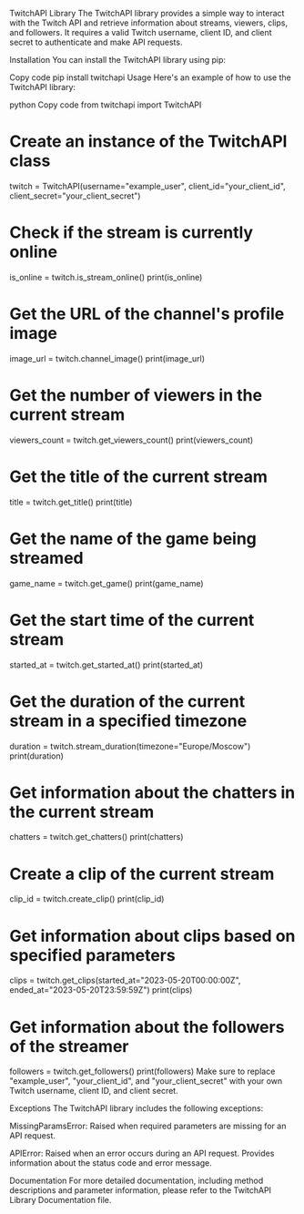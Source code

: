 TwitchAPI Library
The TwitchAPI library provides a simple way to interact with the Twitch API and retrieve information about streams, viewers, clips, and followers. It requires a valid Twitch username, client ID, and client secret to authenticate and make API requests.

Installation
You can install the TwitchAPI library using pip:

Copy code
pip install twitchapi
Usage
Here's an example of how to use the TwitchAPI library:

python
Copy code
from twitchapi import TwitchAPI

# Create an instance of the TwitchAPI class
twitch = TwitchAPI(username="example_user", client_id="your_client_id", client_secret="your_client_secret")

# Check if the stream is currently online
is_online = twitch.is_stream_online()
print(is_online)

# Get the URL of the channel's profile image
image_url = twitch.channel_image()
print(image_url)

# Get the number of viewers in the current stream
viewers_count = twitch.get_viewers_count()
print(viewers_count)

# Get the title of the current stream
title = twitch.get_title()
print(title)

# Get the name of the game being streamed
game_name = twitch.get_game()
print(game_name)

# Get the start time of the current stream
started_at = twitch.get_started_at()
print(started_at)

# Get the duration of the current stream in a specified timezone
duration = twitch.stream_duration(timezone="Europe/Moscow")
print(duration)

# Get information about the chatters in the current stream
chatters = twitch.get_chatters()
print(chatters)

# Create a clip of the current stream
clip_id = twitch.create_clip()
print(clip_id)

# Get information about clips based on specified parameters
clips = twitch.get_clips(started_at="2023-05-20T00:00:00Z", ended_at="2023-05-20T23:59:59Z")
print(clips)

# Get information about the followers of the streamer
followers = twitch.get_followers()
print(followers)
Make sure to replace "example_user", "your_client_id", and "your_client_secret" with your own Twitch username, client ID, and client secret.

Exceptions
The TwitchAPI library includes the following exceptions:

MissingParamsError: Raised when required parameters are missing for an API request.

APIError: Raised when an error occurs during an API request. Provides information about the status code and error message.

Documentation
For more detailed documentation, including method descriptions and parameter information, please refer to the TwitchAPI Library Documentation file.

